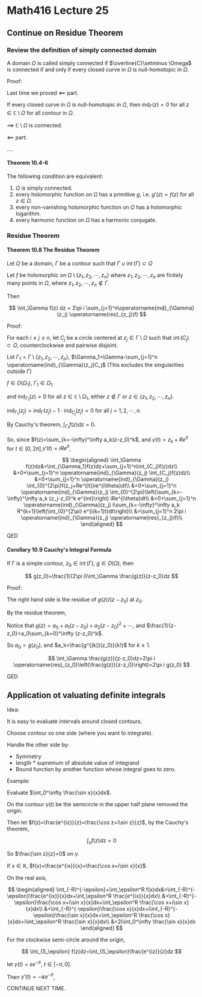 # Math416 Lecture 25

## Continue on Residue Theorem

### Review the definition of simply connected domain

A domain $\Omega$ is called simply connected if $\overline{C}\setminus \Omega$ is connected if and only if every closed curve in $\Omega$ is null-homotopic in $\Omega$.

Proof:

Last time we proved $\impliedby$ part.

If every closed curve in $\Omega$ is null-homotopic in $\Omega$, then $\operatorname{ind}_\Gamma(z)=0$ for all $z\in\mathbb{C}\setminus\Omega$ for all contour in $\Omega$.

$\implies$ $\mathbb{C}\setminus\Omega$ is connected.

$\impliedby$ part:

....

#### Theorem 10.4-6

The following condition are equivalent:

1. $\Omega$ is simply connected.
2. every holomorphic function on $\Omega$ has a primitive $g$, i.e. $g'(z)=f(z)$ for all $z\in \Omega$.
3. every non-vanishing holomorphic function on $\Omega$ has a holomorphic logarithm.
4. every harmonic function on $\Omega$ has a harmonic conjugate.

### Residue Theorem

#### Theorem 10.8 The Residue Theorem

Let $\Omega$ be a domain, $\Gamma$ be a contour such that $\Gamma\cup \operatorname{int}(\Gamma)\subset \Omega$

Let $f$ be holomorphic on $\Omega\setminus \{z_1, z_2, \cdots, z_n\}$ where $z_1, z_2, \cdots, z_n$ are finitely many points in $\Omega$, where $z_1, z_2, \cdots, z_n\notin \Gamma$.

Then

$$
\int_\Gamma f(z) dz = 2\pi i \sum_{j=1}^n\operatorname{ind}_{\Gamma}(z_j) \operatorname{res}_{z_j}(f)
$$

Proof:

For each $i\leq j\leq n$, let $C_j$ be a circle centered at $z_j\in \Gamma\setminus \Omega$ such that $\operatorname{int}(C_j)\subset \Omega$, counterclockwise and pairwise disjoint.

Let $\Gamma_1=\Gamma\setminus\{z_1, z_2, \cdots, z_n\}$, $\Gamma_1=\Gamma-\sum_{j=1}^n \operatorname{ind}_{\Gamma}(z_j)C_j$ (This excludes the singularities outside $\Gamma$)

$f\in O(\Omega_1)$, $\Gamma_1\in \Omega_1$

and $\operatorname{ind}_{\Gamma_1}(z)=0$ for all $z\in \mathbb{C}\setminus \Omega_1$, either $z\notin \Gamma$ or $z\in\{z_1, z_2, \cdots, z_n\}$.

$\operatorname{ind}_{\Gamma_1}(z_j)=\operatorname{ind}_{\Gamma}(z_j)-1\cdot\operatorname{ind}_{C_j}(z_j)=0$ for all $j=1, 2, \cdots, n$.

By Cauchy's theorem, $\int_{\Gamma_1}f(z)dz=0$.

So, since $f(z)=\sum_{k=-\infty}^\infty a_k(z-z_0)^k$, and $\gamma(t)=z_k+Re^{it}$ for $t\in[0, 2\pi]$,$\gamma'(t)=iRe^{it}$,

$$
\begin{aligned}  
\int_\Gamma f(z)dz&=\int_{\Gamma_1}f(z)dz+\sum_{j=1}^n\int_{C_j}f(z)dz\\
&=0+\sum_{j=1}^n \operatorname{ind}_{\Gamma}(z_j) \int_{C_j}f(z)dz\\
&=0+\sum_{j=1}^n \operatorname{ind}_{\Gamma}(z_j)  \int_{0}^{2\pi}f(z_j+Re^{it})ie^{i\theta}dt\\
&=0+\sum_{j=1}^n \operatorname{ind}_{\Gamma}(z_j)  \int_{0}^{2\pi}\left(\sum_{k=-\infty}^\infty a_k (z_j-z_0)^k e^{int}\right)  iRe^{i\theta}dt\\
&=0+\sum_{j=1}^n \operatorname{ind}_{\Gamma}(z_j)  i\sum_{k=-\infty}^\infty a_k R^{k+1}\left(\int_{0}^{2\pi} e^{i(k+1)t}dt\right)\\
&=\sum_{j=1}^n 2\pi i \operatorname{ind}_{\Gamma}(z_j)  \operatorname{res}_{z_j}(f)\\
\end{aligned}
$$

QED

#### Corollary 10.9 Cauchy's Integral Formula

If $\Gamma$ is a simple contour, $z_0\in \operatorname{int}(\Gamma)$, $g\in O(\Omega)$, then

$$
g(z_0)=\frac{1}{2\pi i}\int_\Gamma \frac{g(z)}{z-z_0}dz
$$

Proof:

The right hand side is the residue of $g(z)/(z-z_0)$ at $z_0$.

By the residue theorem,

Notice that $g(z)=a_0+a_1(z-z_0)+a_2(z-z_0)^2+\cdots$, and $\frac{1}{z-z_0}=a_0\sum_{k=0}^\infty (z-z_0)^k$.

So $a_0=g(z_0)$, and $a_k=\frac{g^{(k)}(z_0)}{k!}$ for $k\geq 1$.

$$
\int_\Gamma \frac{g(z)}{z-z_0}dz=2\pi i \operatorname{res}_{z_0}\left(\frac{g(z)}{z-z_0}\right)=2\pi i g(z_0)
$$

QED

## Application ot valuating definite integrals

Idea:

It is easy to evaluate intervals around closed contours.

Choose contour so one side (where you want to integrate).

Handle the other side by:

- Symmetry
- length * supremum of absolute value of integrand
- Bound function by another function whose integral goes to zero.

Example:

Evaluate $\int_0^\infty \frac{\sin x}{x}dx$.

On the contour $\gamma(t)$ be the semicircle in the upper half plane removed the origin.

Then let $f(z)=\frac{e^{iz}}{z}=\frac{\cos z+i\sin z}{z}$, by the Cauchy's theorem,

$$
\int_\gamma f(z)dz=0
$$

So $\frac{\sin z}{z}=0$ on $\gamma$.

If $x\in \mathbb{R}$, $f(x)=\frac{e^{ix}}{x}=\frac{\cos x+i\sin x}{x}$.

On the real axis, 

$$
\begin{aligned}  
\int_{-R}^{-\epsilon}+\int_\epsilon^R f(x)dx&=\int_{-R}^{-\epsilon}\frac{e^{ix}}{x}dx+\int_\epsilon^R \frac{e^{ix}}{x}dx\\
&=\int_{-R}^{-\epsilon}\frac{\cos x+i\sin x}{x}dx+\int_\epsilon^R \frac{\cos x+i\sin x}{x}dx\\
&=\int_{-R}^{-\epsilon}\frac{\cos x}{x}dx+i\int_{-R}^{-\epsilon}\frac{\sin x}{x}dx+\int_\epsilon^R \frac{\cos x}{x}dx+i\int_\epsilon^R \frac{\sin x}{x}dx\\
&=2i\int_0^\infty \frac{\sin x}{x}dx
\end{aligned}
$$

For the clockwise semi-circle around the origin,

$$
\int_{S_\epsilon} f(z)dz=\int_{S_\epsilon}\frac{e^{iz}}{z}dz
$$

let $\gamma(t)=\epsilon e^{-it}$, $t\in[-\pi,0]$.

Then $\gamma'(t)=-i\epsilon e^{-it}$,

CONTINUE NEXT TIME.
